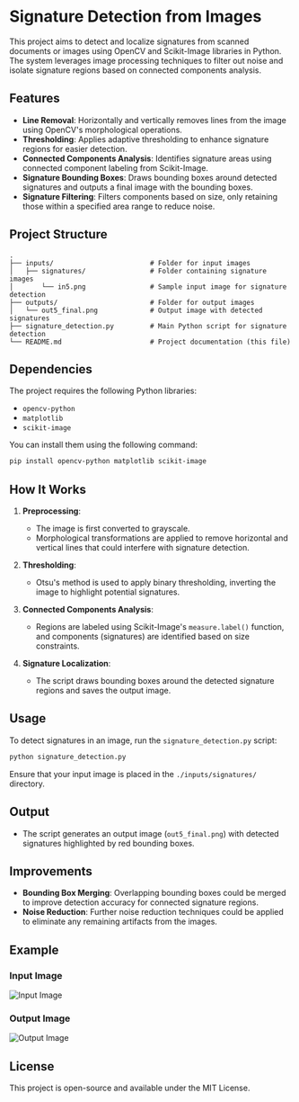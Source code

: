 # Signature Detection from Images

This project aims to detect and localize signatures from scanned documents or images using OpenCV and Scikit-Image libraries in Python. The system leverages image processing techniques to filter out noise and isolate signature regions based on connected components analysis.

## Features

- **Line Removal**: Horizontally and vertically removes lines from the image using OpenCV's morphological operations.
- **Thresholding**: Applies adaptive thresholding to enhance signature regions for easier detection.
- **Connected Components Analysis**: Identifies signature areas using connected component labeling from Scikit-Image.
- **Signature Bounding Boxes**: Draws bounding boxes around detected signatures and outputs a final image with the bounding boxes.
- **Signature Filtering**: Filters components based on size, only retaining those within a specified area range to reduce noise.
  
## Project Structure

```plaintext
.
├── inputs/                        # Folder for input images
│   ├── signatures/                # Folder containing signature images
│       └── in5.png                # Sample input image for signature detection
├── outputs/                       # Folder for output images
│   └── out5_final.png             # Output image with detected signatures
├── signature_detection.py         # Main Python script for signature detection
└── README.md                      # Project documentation (this file)
```

## Dependencies

The project requires the following Python libraries:

- `opencv-python`
- `matplotlib`
- `scikit-image`

You can install them using the following command:

```bash
pip install opencv-python matplotlib scikit-image
```

## How It Works

1. **Preprocessing**: 
   - The image is first converted to grayscale.
   - Morphological transformations are applied to remove horizontal and vertical lines that could interfere with signature detection.
  
2. **Thresholding**: 
   - Otsu's method is used to apply binary thresholding, inverting the image to highlight potential signatures.

3. **Connected Components Analysis**: 
   - Regions are labeled using Scikit-Image's `measure.label()` function, and components (signatures) are identified based on size constraints.
   
4. **Signature Localization**: 
   - The script draws bounding boxes around the detected signature regions and saves the output image.

## Usage

To detect signatures in an image, run the `signature_detection.py` script:

```bash
python signature_detection.py
```

Ensure that your input image is placed in the `./inputs/signatures/` directory.

## Output

- The script generates an output image (`out5_final.png`) with detected signatures highlighted by red bounding boxes.

## Improvements

- **Bounding Box Merging**: Overlapping bounding boxes could be merged to improve detection accuracy for connected signature regions.
- **Noise Reduction**: Further noise reduction techniques could be applied to eliminate any remaining artifacts from the images.
  
## Example

### Input Image

![Input Image](./inputs/signatures/in5.png)

### Output Image

![Output Image](./outputs/out5_final.png)

## License

This project is open-source and available under the MIT License.
